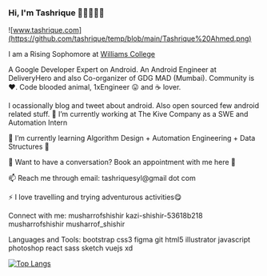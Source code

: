 ### Hi, I'm Tashrique 👋🏻👨🏻‍💻

![www.tashrique.com](https://github.com/tashrique/temp/blob/main/Tashrique%20Ahmed.png)


I am a Rising Sophomore at [Williams College](www.williams.edu)


A Google Developer Expert on Android. An Android Engineer at DeliveryHero and also Co-organizer of GDG MAD (Mumbai). Community is ❤️. Code blooded animal, 1xEngineer 😛 and ☕ lover.

I ocassionally blog and tweet about android. Also open sourced few android related stuff.
🔭 I’m currently working at The Kive Company as a SWE and Automation Intern

🌱 I’m currently learning Algorithm Design + Automation Engineering + Data Structures 🐸

💬 Want to have a conversation? Book an appointment with me here 👀

📫 Reach me through email: tashriquesyl@gmail dot com

⚡ I love travelling and trying adventurous activities😋

Connect with me:
musharrofshishir kazi-shishir-53618b218 musharrofshishir musharrof_shishir

Languages and Tools:
bootstrap css3 figma git html5 illustrator javascript photoshop react sass sketch vuejs xd

[![Top Langs](https://github-readme-stats.vercel.app/api/top-langs/?username=tashrique)](https://github.com/tashrique/github-readme-stats)
